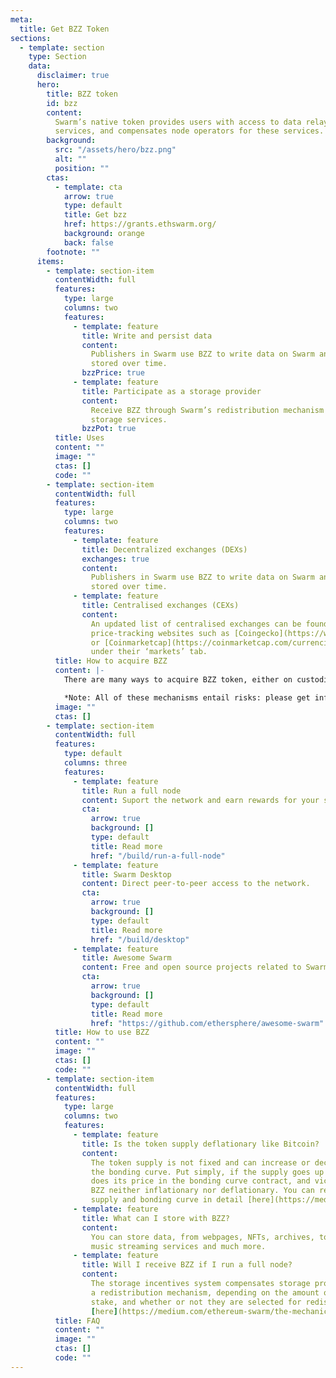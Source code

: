 ```yaml
---
meta:
  title: Get BZZ Token
sections:
  - template: section
    type: Section
    data:
      disclaimer: true
      hero:
        title: BZZ token
        id: bzz
        content:
          Swarm’s native token provides users with access to data relay and storage
          services, and compensates node operators for these services.
        background:
          src: "/assets/hero/bzz.png"
          alt: ""
          position: ""
        ctas:
          - template: cta
            arrow: true
            type: default
            title: Get bzz
            href: https://grants.ethswarm.org/
            background: orange
            back: false
        footnote: ""
      items:
        - template: section-item
          contentWidth: full
          features:
            type: large
            columns: two
            features:
              - template: feature
                title: Write and persist data
                content:
                  Publishers in Swarm use BZZ to write data on Swarm and have it
                  stored over time.
                bzzPrice: true
              - template: feature
                title: Participate as a storage provider
                content:
                  Receive BZZ through Swarm’s redistribution mechanism for providing
                  storage services.
                bzzPot: true
          title: Uses
          content: ""
          image: ""
          ctas: []
          code: ""
        - template: section-item
          contentWidth: full
          features:
            type: large
            columns: two
            features:
              - template: feature
                title: Decentralized exchanges (DEXs)
                exchanges: true
                content:
                  Publishers in Swarm use BZZ to write data on Swarm and have it
                  stored over time.
              - template: feature
                title: Centralised exchanges (CEXs)
                content:
                  An updated list of centralised exchanges can be found listed on
                  price-tracking websites such as [Coingecko](https://www.coingecko.com/en/coins/swarm#markets)
                  or [Coinmarketcap](https://coinmarketcap.com/currencies/ethereum-swarm/markets/)
                  under their ‘markets’ tab.
          title: How to acquire BZZ
          content: |-
            There are many ways to acquire BZZ token, either on custodial centralised exchanges where you can trade traditional currencies andcryptocurrency, or through decentralised exchanges and protocols where you can trade between cryptocurrencies.

            *Note: All of these mechanisms entail risks: please get informed on best practices to stay safe and have a good experience with tokens and exchanges prior to using them*.
          image: ""
          ctas: []
        - template: section-item
          contentWidth: full
          features:
            type: default
            columns: three
            features:
              - template: feature
                title: Run a full node
                content: Suport the network and earn rewards for your services.
                cta:
                  arrow: true
                  background: []
                  type: default
                  title: Read more
                  href: "/build/run-a-full-node"
              - template: feature
                title: Swarm Desktop
                content: Direct peer-to-peer access to the network.
                cta:
                  arrow: true
                  background: []
                  type: default
                  title: Read more
                  href: "/build/desktop"
              - template: feature
                title: Awesome Swarm
                content: Free and open source projects related to Swarm and its ecosystem.
                cta:
                  arrow: true
                  background: []
                  type: default
                  title: Read more
                  href: "https://github.com/ethersphere/awesome-swarm"
          title: How to use BZZ
          content: ""
          image: ""
          ctas: []
          code: ""
        - template: section-item
          contentWidth: full
          features:
            type: large
            columns: two
            features:
              - template: feature
                title: Is the token supply deflationary like Bitcoin?
                content:
                  The token supply is not fixed and can increase or decrease via
                  the bonding curve. Put simply, if the supply goes up by one token, so
                  does its price in the bonding curve contract, and vice versa. This makes
                  BZZ neither inflationary nor deflationary. You can read about Swarm’s
                  supply and bonding curve in detail [here](https://medium.com/ethereum-swarm/swarm-and-its-bzzaar-bonding-curve-ac2fa9889914).
              - template: feature
                title: What can I store with BZZ?
                content:
                  You can store data, from webpages, NFTs, archives, to data stores,
                  music streaming services and much more.
              - template: feature
                title: Will I receive BZZ if I run a full node?
                content:
                  The storage incentives system compensates storage providers through
                  a redistribution mechanism, depending on the amount of BZZ tokens they
                  stake, and whether or not they are selected for redistribution. Read more
                  [here](https://medium.com/ethereum-swarm/the-mechanics-of-swarm-networks-storage-incentives-3bf68bf64ceb).
          title: FAQ
          content: ""
          image: ""
          ctas: []
          code: ""
---
```

